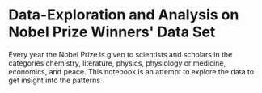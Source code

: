 # Data-Exploration and Analysis on Nobel Prize Winners' Data Set



Every year the Nobel Prize is given to scientists and scholars in the categories chemistry, literature, physics, physiology or medicine, economics, and peace.
This notebook is an attempt to explore the data to get insight into the patterns
